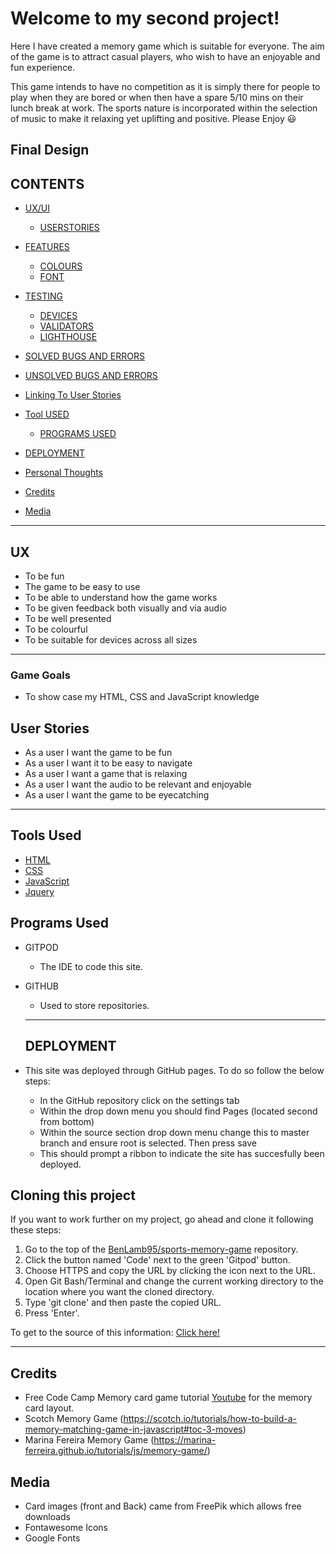 # Welcome to my second project!

Here I have created a memory game which is suitable for everyone. The aim of the game is to attract casual players, who wish to have an enjoyable and fun experience. 

This game intends to have no competition as it is simply there for people to play when they are bored or when then have a spare 5/10 mins on their lunch break at work. The sports nature is incorporated within the selection of music to make it relaxing yet uplifting and positive.  Please Enjoy 😃

## Final Design


## CONTENTS

* [UX/UI](#ux)
    * [USERSTORIES](#user-stories)

* [FEATURES](#features)
  * [COLOURS](#colours)
  * [FONT](#font)

* [TESTING](#testing)
  * [DEVICES](#devices)
  * [VALIDATORS](#validators)
  * [LIGHTHOUSE](#lighthouse)


* [SOLVED BUGS AND ERRORS](#solved-bugs-and-errors)
   
* [UNSOLVED BUGS AND ERRORS](#unsolved-bugs-and-errors)

* [Linking To User Stories](#linking-to-user-stories) 

* [Tool USED](#languages-used)
    * [PROGRAMS USED](#programs-used)
    
* [DEPLOYMENT](#deployment)

* [Personal Thoughts](#personal-thoughts)

* [Credits](#credits)

* [Media](#media)


---

## UX

* To be fun
* The game to be easy to use
* To be able to understand how the game works
* To be given feedback both visually and via audio
* To be well presented 
* To be colourful
* To be suitable for devices across all sizes
---
### Game Goals
* To show case my HTML, CSS and JavaScript knowledge


## User Stories 
* As a user I want the game to be fun
* As a user I want it to be easy to navigate
* As a user I want a game that is relaxing
* As a user I want the audio to be relevant and enjoyable
* As a user I want the game to be eyecatching
---
## Tools Used

* [HTML](https://en.wikipedia.org/wiki/HTML5)
* [CSS](https://en.wikipedia.org/wiki/CSS#CSS_3)
* [JavaScript](https://en.wikipedia.org/wiki/JavaScript)
* [Jquery](https://learn.jquery.com/)

## Programs Used

* GITPOD
  * The IDE to code this site.
* GITHUB
  * Used to store repositories.

  ---

  ## DEPLOYMENT

* This site was deployed through GitHub pages. To do so follow the below steps:
  * In the GitHub repository click on the settings tab
  * Within the drop down menu you should find Pages (located second from bottom) 
  * Within the source section drop down menu change this to master branch and ensure root is selected. Then press save
  * This should prompt a ribbon to indicate the site has succesfully been deployed.
  
## Cloning this project
If you want to work further on my project, go ahead and clone it following these steps:

1. Go to the top of the [BenLamb95/sports-memory-game](https://github.com/BenLamb95/sports-memory-game) repository.
2. Click the button named 'Code' next to the green 'Gitpod' button.
3. Choose HTTPS and copy the URL by clicking the icon next to the URL.
4. Open Git Bash/Terminal and change the current working directory to the location where you want the cloned directory.
5. Type 'git clone' and then paste the copied URL.
6. Press 'Enter'.

To get to the source of this information: [Click here!](https://docs.github.com/en/free-pro-team@latest/github/creating-cloning-and-archiving-repositories/cloning-a-repository)

---

## Credits
* Free Code Camp Memory card game tutorial [Youtube](https://www.youtube.com/watch?v=ZniVgo8U7ek) for the memory card layout.
* Scotch Memory Game (https://scotch.io/tutorials/how-to-build-a-memory-matching-game-in-javascript#toc-3-moves)
* Marina Fereira Memory Game (https://marina-ferreira.github.io/tutorials/js/memory-game/)


## Media

* Card images (front and Back) came from FreePik which allows free downloads
* Fontawesome Icons
* Google Fonts